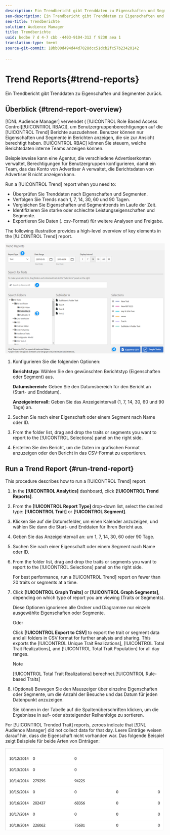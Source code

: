 ```yaml
---
description: Ein Trendbericht gibt Trenddaten zu Eigenschaften und Segmenten zurück.
seo-description: Ein Trendbericht gibt Trenddaten zu Eigenschaften und Segmenten zurück.
seo-title: Trendberichte
solution: Audience Manager
title: Trendberichte
uuid: bedbe 7 d 4-7 cbb -4403-9104-312 f 9230 aea 1
translation-type: tm+mt
source-git-commit: 18bb00d494d44d7028dcc51dcb2fc57b23420142

---
```



# Trend Reports{#trend-reports}

Ein Trendbericht gibt Trenddaten zu Eigenschaften und Segmenten zurück.

## Überblick {#trend-report-overview}

<!-- 

c_trend_reports.xml

 -->

[!DNL Audience Manager] verwendet ( [!UICONTROL Role Based Access Control][!UICONTROL RBAC]), um Benutzergruppenberechtigungen auf die [!UICONTROL Trend] Berichte auszudehnen. Benutzer können nur Eigenschaften und Segmente in Berichten anzeigen, die sie zur Ansicht berechtigt haben. [!UICONTROL RBAC] können Sie steuern, welche Berichtsdaten interne Teams anzeigen können.

Beispielsweise kann eine Agentur, die verschiedene Advertiserkonten verwaltet, Berechtigungen für Benutzergruppen konfigurieren, damit ein Team, das das Konto von Advertiser A verwaltet, die Berichtsdaten von Advertiser B nicht anzeigen kann.

Run a [!UICONTROL Trend] report when you need to:

* Überprüfen Sie Trenddaten nach Eigenschaften und Segmenten.
* Verfolgen Sie Trends nach 1, 7, 14, 30, 60 und 90 Tagen.
* Vergleichen Sie Eigenschaften und Segmenttrends im Laufe der Zeit.
* Identifizieren Sie starke oder schlechte Leistungseigenschaften und Segmente.
* Exportieren Sie Daten (. csv-Format) für weitere Analysen und Freigabe.

The following illustration provides a high-level overview of key elements in the [!UICONTROL Trend] report.

![](assets/trend_reports.png)

1. Konfigurieren Sie die folgenden Optionen:

   **Berichtstyp:** Wählen Sie den gewünschten Berichtstyp (Eigenschaften oder Segment) aus.

   **Datumsbereich:** Geben Sie den Datumsbereich für den Bericht an (Start- und Enddatum).

   **Anzeigeintervall:** Geben Sie das Anzeigeintervall (1, 7, 14, 30, 60 und 90 Tage) an.

2. Suchen Sie nach einer Eigenschaft oder einem Segment nach Name oder ID.
3. From the folder list, drag and drop the traits or segments you want to report to the [!UICONTROL Selections] panel on the right side.
4. Erstellen Sie den Bericht, um die Daten im grafischen Format anzuzeigen oder den Bericht in das CSV-Format zu exportieren.

## Run a Trend Report {#run-trend-report}

This procedure describes how to run a [!UICONTROL Trend] report.

<!-- 

t_working_with_trend_reports.xml

 -->

1. In the **[!UICONTROL Analytics]** dashboard, click **[!UICONTROL Trend Reports]**.
1. From the **[!UICONTROL Report Type]** drop-down list, select the desired type: **[!UICONTROL Trait]** or **[!UICONTROL Segment]**.
1. Klicken Sie auf die Datumsfelder, um einen Kalender anzuzeigen, und wählen Sie dann die Start- und Enddaten für Ihren Bericht aus.
1. Geben Sie das Anzeigeintervall an: um 1, 7, 14, 30, 60 oder 90 Tage.
1. Suchen Sie nach einer Eigenschaft oder einem Segment nach Name oder ID.
1. From the folder list, drag and drop the traits or segments you want to report to the [!UICONTROL Selections] panel on the right side.

   For best performance, run a [!UICONTROL Trend] report on fewer than 20 traits or segments at a time.
1. Click **[!UICONTROL Graph Traits]** or **[!UICONTROL Graph Segments]**, depending on which type of report you are viewing (Traits or Segments).

   Diese Optionen ignorieren alle Ordner und Diagramme nur einzeln ausgewählte Eigenschaften oder Segmente.

   Oder

   Click **[!UICONTROL Export to CSV]** to export the trait or segment data and all folders in CSV format for further analysis and sharing. This exports the [!UICONTROL Unique Trait Realizations], [!UICONTROL Total Trait Realizations], and [!UICONTROL Total Trait Population] for all day ranges.

   >[!NOTE]
   >
   >[!UICONTROL Total Trait Realizations] berechnet.[!UICONTROL Rule-based Traits]

1. (Optional) Bewegen Sie den Mauszeiger über einzelne Eigenschaften oder Segmente, um die Anzahl der Besuche und das Datum für jeden Datenpunkt anzuzeigen.

   Sie können in der Tabelle auf die Spaltenüberschriften klicken, um die Ergebnisse in auf- oder absteigender Reihenfolge zu sortieren.

For [!UICONTROL Trended Trait] reports, zeroes indicate that [!DNL Audience Manager] did not collect data for that day. Leere Einträge weisen darauf hin, dass die Eigenschaft nicht vorhanden war. Das folgende Beispiel zeigt Beispiele für beide Arten von Einträgen:

![](assets/trended_data.png)
